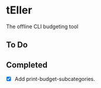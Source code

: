 # tEller

The offline CLI budgeting tool

## To Do

## Completed

- [x] Add print-budget-subcategories.
